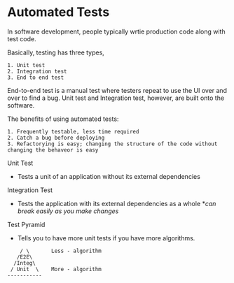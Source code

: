 # Automated Tests
In software development, people typically wrtie production code along with test code. 

Basically, testing has three types, 
```
1. Unit test
2. Integration test
3. End to end test
``` 

End-to-end test is a manual test where testers repeat to use the UI over and over to find a bug. Unit test and Integration test, however, are built onto the software.

The benefits of using automated tests:
```
1. Frequently testable, less time required
2. Catch a bug before deploying
3. Refactorying is easy; changing the structure of the code without changing the behaveor is easy
```
Unit Test
- Tests a unit of an application without its external dependencies

Integration Test
- Tests the application with its external dependencies as a whole **can break easily as you make changes*

Test Pyramid 
- Tells you to have more unit tests if you have more algorithms.
```
    / \       Less - algorithm 
   /E2E\      
  /Integ\
 / Unit  \    More - algorithm
-----------
```
